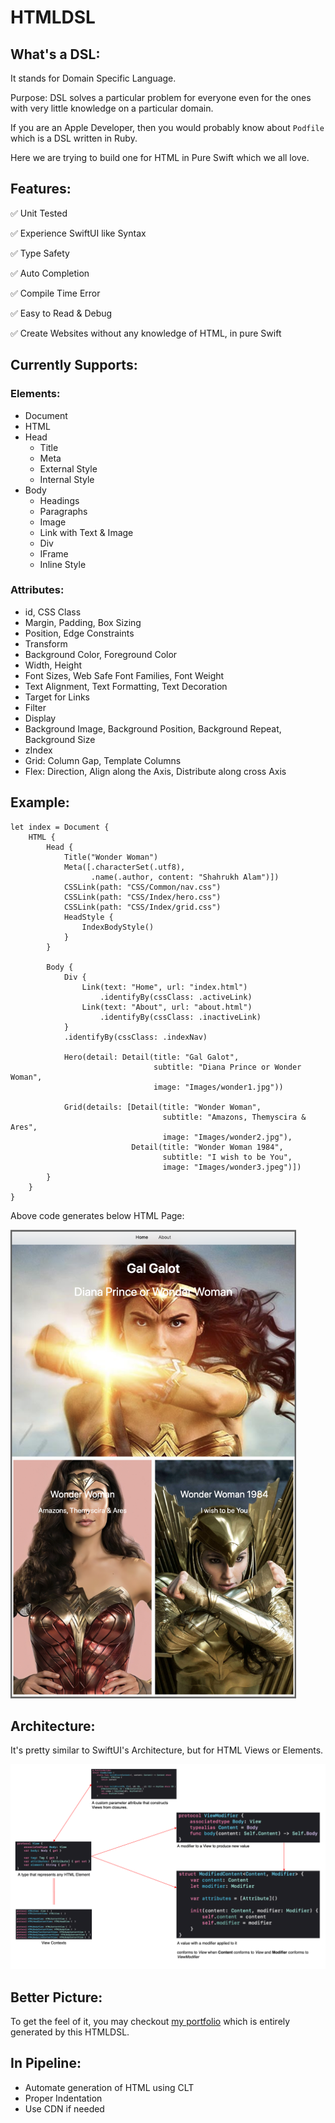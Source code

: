 # HTMLDSL

## What's a DSL:
It stands for Domain Specific Language.

Purpose: DSL solves a particular problem for everyone even for the ones with very little knowledge on a particular domain.  

If you are an Apple Developer, then you would probably know about `Podfile` which is a DSL written in Ruby.  

Here we are trying to build one for HTML in Pure Swift which we all love.

## Features:
✅ Unit Tested

✅ Experience SwiftUI like Syntax

✅ Type Safety

✅ Auto Completion

✅ Compile Time Error

✅ Easy to Read & Debug

✅ Create Websites without any knowledge of HTML, in pure Swift

## Currently Supports:

### Elements:
- Document
- HTML
- Head
    - Title
    - Meta
    - External Style
    - Internal Style
- Body
    - Headings
    - Paragraphs
    - Image
    - Link with Text & Image
    - Div
    - IFrame
    - Inline Style
### Attributes:
- id, CSS Class
- Margin, Padding, Box Sizing
- Position, Edge Constraints
- Transform
- Background Color, Foreground Color
- Width, Height
- Font Sizes, Web Safe Font Families, Font Weight
- Text Alignment, Text Formatting, Text Decoration
- Target for Links
- Filter
- Display
- Background Image, Background Position, Background Repeat, Background Size
- zIndex
- Grid: Column Gap, Template Columns
- Flex: Direction, Align along the Axis, Distribute along cross Axis

## Example:
```
let index = Document {
    HTML {
        Head {
            Title("Wonder Woman")
            Meta([.characterSet(.utf8),
                  .name(.author, content: "Shahrukh Alam")])
            CSSLink(path: "CSS/Common/nav.css")
            CSSLink(path: "CSS/Index/hero.css")
            CSSLink(path: "CSS/Index/grid.css")
            HeadStyle {
                IndexBodyStyle()
            }
        }
        
        Body {
            Div {
                Link(text: "Home", url: "index.html")
                    .identifyBy(cssClass: .activeLink)
                Link(text: "About", url: "about.html")
                    .identifyBy(cssClass: .inactiveLink)
            }
            .identifyBy(cssClass: .indexNav)
            
            Hero(detail: Detail(title: "Gal Galot",
                                subtitle: "Diana Prince or Wonder Woman",
                                image: "Images/wonder1.jpg"))
            
            Grid(details: [Detail(title: "Wonder Woman",
                                  subtitle: "Amazons, Themyscira & Ares",
                                  image: "Images/wonder2.jpg"),
                           Detail(title: "Wonder Woman 1984",
                                  subtitle: "I wish to be You",
                                  image: "Images/wonder3.jpeg")])
        }
    }
}
```
Above code generates below HTML Page:

<img src="Pages/Images/index.png" height=750px>

## Architecture:
It's pretty similar to SwiftUI's Architecture, but for HTML Views or Elements.

<img src="arch.png">

## Better Picture:
To get the feel of it, you may checkout [my portfolio](https://shahrukhalam.github.io/portfolio/) which is entirely generated by this HTMLDSL.

## In Pipeline:
- Automate generation of HTML using CLT
- Proper Indentation
- Use CDN if needed
